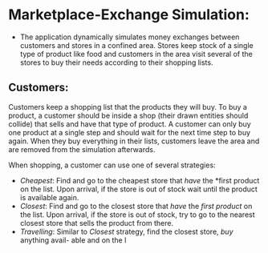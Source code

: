 # Marketplace-Exchange Simulation:

- The application dynamically simulates money exchanges between customers and stores in a confined area. Stores keep stock of a single type of product like food and customers in the area visit several of the stores to buy their needs according to their shopping lists.   


## Customers:

Customers keep a shopping list that the products they will buy. To buy a product, a customer should be inside a shop (their drawn entities should collide) that sells and have that type of product. A customer can only buy one product at a single step and should wait for the next time step to buy again. When they buy everything in their lists, customers leave the area and are removed from the simulation afterwards.
 
When shopping, a customer can use one of several strategies: 

- *Cheapest*: Find and go to the cheapest store that *have* the *first product on the list. Upon arrival, if the store is out of stock wait until the product is available again. 
- *Closest*: Find and go to the closest store that *have* the *first product* on the list. Upon arrival, if the store is out of stock, try to go to the nearest closest store that sells the product from there. 
- *Travelling*: Similar to *Closest* strategy, find the closest store, *buy* anything avail- able and on the l

